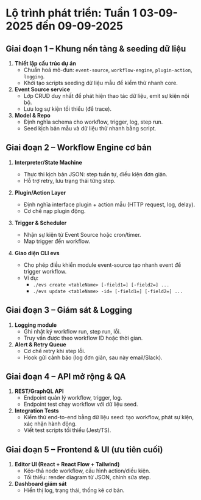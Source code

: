 # Lộ trình phát triển: Tuần 1 03-09-2025 đến 09-09-2025

## Giai đoạn 1 – Khung nền tảng & seeding dữ liệu
1. **Thiết lập cấu trúc dự án**
    - Chuẩn hoá mô-đun: `event-source`, `workflow-engine`, `plugin-action`, `logging`.
    - Khởi tạo scripts seeding dữ liệu mẫu để kiểm thử nhanh core.
2. **Event Source service**
    - Lớp CRUD duy nhất để phát hiện thao tác dữ liệu, emit sự kiện nội bộ.
    - Lưu log sự kiện tối thiểu (để trace).
3. **Model & Repo**
    - Định nghĩa schema cho workflow, trigger, log, step run.
    - Seed kịch bản mẫu và dữ liệu thử nhanh bằng script.

## Giai đoạn 2 – Workflow Engine cơ bản
1. **Interpreter/State Machine**
    - Thực thi kịch bản JSON: step tuần tự, điều kiện đơn giản.
    - Hỗ trợ retry, lưu trạng thái từng step.
2. **Plugin/Action Layer**
    - Định nghĩa interface plugin + action mẫu (HTTP request, log, delay).
    - Cơ chế nạp plugin động.
3. **Trigger & Scheduler**
    - Nhận sự kiện từ Event Source hoặc cron/timer.
    - Map trigger đến workflow.

4. **Giao diện CLI evs**
    - Cho phép điều khiển module event-source tạo nhanh event để trigger workflow.
    - Ví dụ:
        - `./evs create <tableName> [-field1=] [-field2=] ...`
        - `./evs update <tableName> -id= [-field1=] [-field2=] ...`

## Giai đoạn 3 – Giám sát & Logging
1. **Logging module**
    - Ghi nhật ký workflow run, step run, lỗi.
    - Truy vấn được theo workflow ID hoặc thời gian.
2. **Alert & Retry Queue**
    - Cơ chế retry khi step lỗi.
    - Hook gửi cảnh báo (log đơn giản, sau này email/Slack).

## Giai đoạn 4 – API mở rộng & QA
1. **REST/GraphQL API**
    - Endpoint quản lý workflow, trigger, log.
    - Endpoint test chạy workflow với dữ liệu seed.
2. **Integration Tests**
    - Kiểm thử end-to-end bằng dữ liệu seed: tạo workflow, phát sự kiện, xác nhận hành động.
    - Viết test scripts tối thiểu (Jest/TS).

## Giai đoạn 5 – Frontend & UI (ưu tiên cuối)
1. **Editor UI (React + React Flow + Tailwind)**
    - Kéo-thả node workflow, cấu hình action/điều kiện.
    - Tối thiểu: render diagram từ JSON, chỉnh sửa step.
2. **Dashboard giám sát**
    - Hiển thị log, trạng thái, thống kê cơ bản.
